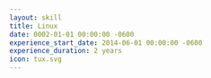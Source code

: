 ```yaml
---
layout: skill
title: Linux
date: 0002-01-01 00:00:00 -0600
experience_start_date: 2014-06-01 00:00:00 -0600
experience_duration: 2 years
icon: tux.svg
---
```

